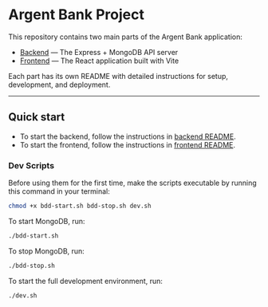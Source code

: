 # Argent Bank Project

This repository contains two main parts of the Argent Bank application:

- [Backend](argent-bank/backend/README.md) — The Express + MongoDB API server
- [Frontend](argent-bank/frontend/README.md) — The React application built with Vite

Each part has its own README with detailed instructions for setup, development, and deployment.

---

## Quick start

- To start the backend, follow the instructions in [backend README](argent-bank/backend/README.md).
- To start the frontend, follow the instructions in [frontend README](argent-bank/frontend/README.md).



### Dev Scripts

Before using them for the first time, make the scripts executable by running this command in your terminal:

```bash
chmod +x bdd-start.sh bdd-stop.sh dev.sh
```

To start MongoDB, run:

```bash
./bdd-start.sh
```

To stop MongoDB, run:

```bash
./bdd-stop.sh
```

To start the full development environment, run:

```bash
./dev.sh
```